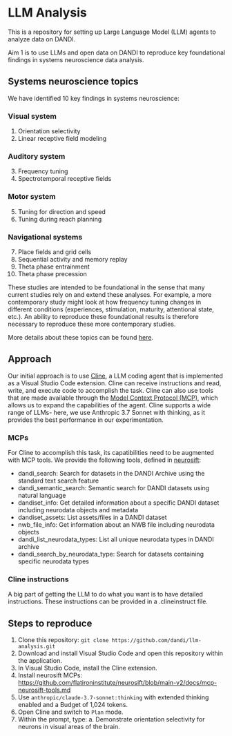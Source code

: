# LLM Analysis

This is a repository for setting up Large Language Model (LLM) agents to analyze data on DANDI.

Aim 1 is to use LLMs and open data on DANDI to reproduce key foundational findings in systems neuroscience data analysis.

## Systems neuroscience topics

We have identified 10 key findings in systems neuroscience:

### Visual system

1. Orientation selectivity
2. Linear receptive field modeling

### Auditory system

3. Frequency tuning
4. Spectrotemporal receptive fields

### Motor system

5. Tuning for direction and speed
6. Tuning during reach planning

### Navigational systems

7. Place fields and grid cells
8. Sequential activity and memory replay
9. Theta phase entrainment
10. Theta phase precession

These studies are intended to be foundational in the sense that many current studies rely on and extend these analyses. For example, a more contemporary study might look at how frequency tuning changes in different conditions (experiences, stimulation, maturity, attentional state, etc.). An ability to reproduce these foundational results is therefore necessary to reproduce these more contemporary studies. 

More details about these topics can be found [here](https://docs.google.com/document/d/1_hDuqh_iK4Ali4Kh4Ow5O-ODej91-6F72IbWzZWoSVA).

## Approach

Our initial approach is to use [Cline](https://cline.bot/), a LLM coding agent that is implemented as a Visual Studio Code extension. Cline can receive instructions and read, write, and execute code to accomplish the task. Cline can also use tools that are made available through the [Model Context Protocol (MCP)](https://www.anthropic.com/news/model-context-protocol), which allows us to expand the capabilities of the agent. Cline supports a wide range of LLMs- here, we use Anthropic 3.7 Sonnet with thinking, as it provides the best performance in our experimentation.

### MCPs

For Cline to accomplish this task, its capatibilities need to be augmented with MCP tools. We provide the following tools, defined in [neurosift](https://github.com/flatironinstitute/neurosift):

* dandi_search: Search for datasets in the DANDI Archive using the standard text search feature
* dandi_semantic_search: Semantic search for DANDI datasets using natural language
* dandiset_info: Get detailed information about a specific DANDI dataset including neurodata objects and metadata
* dandiset_assets: List assets/files in a DANDI dataset
* nwb_file_info: Get information about an NWB file including neurodata objects
* dandi_list_neurodata_types: List all unique neurodata types in DANDI archive
* dandi_search_by_neurodata_type: Search for datasets containing specific neurodata types


### Cline instructions

A big part of getting the LLM to do what you want is to have detailed instructions. These instructions can be provided in a .clineinstruct file.

## Steps to reproduce

1. Clone this repository: `git clone https://github.com/dandi/llm-analysis.git`
2. Download and install Visual Studio Code and open this repository within the application.
3. In Visual Studio Code, install the Cline extension.
4. Install neurosift MCPs: https://github.com/flatironinstitute/neurosift/blob/main-v2/docs/mcp-neurosift-tools.md
5. Use `anthropic/claude-3.7-sonnet:thinking` with extended thinking enabled and a Budget of 1,024 tokens.
6. Open Cline and switch to `Plan` mode.
7. Within the prompt, type:
    a. Demonstrate orientation selectivity for neurons in visual areas of the brain.



